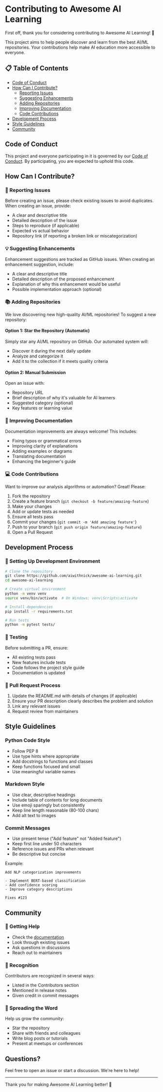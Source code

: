 # Contributing to Awesome AI Learning

First off, thank you for considering contributing to Awesome AI Learning! 🎉

This project aims to help people discover and learn from the best AI/ML repositories. Your contributions help make AI education more accessible to everyone.

## 📋 Table of Contents

- [Code of Conduct](#code-of-conduct)
- [How Can I Contribute?](#how-can-i-contribute)
  - [Reporting Issues](#reporting-issues)
  - [Suggesting Enhancements](#suggesting-enhancements)
  - [Adding Repositories](#adding-repositories)
  - [Improving Documentation](#improving-documentation)
  - [Code Contributions](#code-contributions)
- [Development Process](#development-process)
- [Style Guidelines](#style-guidelines)
- [Community](#community)

## Code of Conduct

This project and everyone participating in it is governed by our [Code of Conduct](CODE_OF_CONDUCT.md). By participating, you are expected to uphold this code.

## How Can I Contribute?

### 🐛 Reporting Issues

Before creating an issue, please check existing issues to avoid duplicates. When creating an issue, provide:

- A clear and descriptive title
- Detailed description of the issue
- Steps to reproduce (if applicable)
- Expected vs actual behavior
- Repository link (if reporting a broken link or miscategorization)

### 💡 Suggesting Enhancements

Enhancement suggestions are tracked as GitHub issues. When creating an enhancement suggestion, include:

- A clear and descriptive title
- Detailed description of the proposed enhancement
- Explanation of why this enhancement would be useful
- Possible implementation approach (optional)

### 📚 Adding Repositories

We love discovering new high-quality AI/ML repositories! To suggest a new repository:

#### Option 1: Star the Repository (Automatic)
Simply star any AI/ML repository on GitHub. Our automated system will:
- Discover it during the next daily update
- Analyze and categorize it
- Add it to the collection if it meets quality criteria

#### Option 2: Manual Submission
Open an issue with:
- Repository URL
- Brief description of why it's valuable for AI learners
- Suggested category (optional)
- Key features or learning value

### 📝 Improving Documentation

Documentation improvements are always welcome! This includes:

- Fixing typos or grammatical errors
- Improving clarity of explanations
- Adding examples or diagrams
- Translating documentation
- Enhancing the beginner's guide

### 💻 Code Contributions

Want to improve our analysis algorithms or automation? Great! Please:

1. Fork the repository
2. Create a feature branch (`git checkout -b feature/amazing-feature`)
3. Make your changes
4. Add or update tests as needed
5. Ensure all tests pass
6. Commit your changes (`git commit -m 'Add amazing feature'`)
7. Push to your branch (`git push origin feature/amazing-feature`)
8. Open a Pull Request

## Development Process

### 🔧 Setting Up Development Environment

```bash
# Clone the repository
git clone https://github.com/aiwithnick/awesome-ai-learning.git
cd awesome-ai-learning

# Create virtual environment
python -m venv venv
source venv/bin/activate  # On Windows: venv\Scripts\activate

# Install dependencies
pip install -r requirements.txt

# Run tests
python -m pytest tests/
```

### 🧪 Testing

Before submitting a PR, ensure:
- All existing tests pass
- New features include tests
- Code follows the project style guide
- Documentation is updated

### 🚀 Pull Request Process

1. Update the README.md with details of changes (if applicable)
2. Ensure your PR description clearly describes the problem and solution
3. Link any relevant issues
4. Request review from maintainers

## Style Guidelines

### Python Code Style

- Follow PEP 8
- Use type hints where appropriate
- Add docstrings to functions and classes
- Keep functions focused and small
- Use meaningful variable names

### Markdown Style

- Use clear, descriptive headings
- Include table of contents for long documents
- Use emoji sparingly but consistently
- Keep line length reasonable (80-100 chars)
- Add alt text to images

### Commit Messages

- Use present tense ("Add feature" not "Added feature")
- Keep first line under 50 characters
- Reference issues and PRs when relevant
- Be descriptive but concise

Example:
```
Add NLP categorization improvements

- Implement BERT-based classification
- Add confidence scoring
- Improve category descriptions

Fixes #123
```

## Community

### 💬 Getting Help

- Check the [documentation](README.md)
- Look through existing issues
- Ask questions in discussions
- Reach out to maintainers

### 🌟 Recognition

Contributors are recognized in several ways:
- Listed in the Contributors section
- Mentioned in release notes
- Given credit in commit messages

### 📣 Spreading the Word

Help us grow the community:
- Star the repository
- Share with friends and colleagues
- Write blog posts or tutorials
- Present at meetups or conferences

## Questions?

Feel free to open an issue or start a discussion. We're here to help!

---

Thank you for making Awesome AI Learning better! 🚀